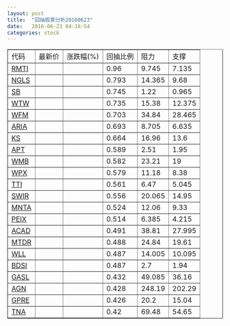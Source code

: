```yaml
---
layout: post
title:  "回抽股票分析20160623"
date:   2016-06-23 04:16:54
categories: stock
---
```

<script type="text/javascript">
var stockList = []
stockList.push('gb_rmti');
stockList.push('gb_ngls');
stockList.push('gb_sb');
stockList.push('gb_wtw');
stockList.push('gb_wfm');
stockList.push('gb_aria');
stockList.push('gb_ks');
stockList.push('gb_apt');
stockList.push('gb_wmb');
stockList.push('gb_wpx');
stockList.push('gb_tti');
stockList.push('gb_swir');
stockList.push('gb_mnta');
stockList.push('gb_peix');
stockList.push('gb_acad');
stockList.push('gb_mtdr');
stockList.push('gb_wll');
stockList.push('gb_bdsi');
stockList.push('gb_gasl');
stockList.push('gb_agn');
stockList.push('gb_gpre');
stockList.push('gb_tna');
</script>
<table border="1">
 <tr>
 <td>代码</td>
 <td>最新价</td>
 <td>涨跌幅(%)</td>
 <td>回抽比例</td>
 <td>阻力</td>
 <td>支撑</td>
</tr>
  <tr id="rmti">
  <td><a href="http://stock.finance.sina.com.cn/usstock/quotes/RMTI.html" target="_blank">RMTI</a></td><td></td><td></td><td>0.96</td><td>9.745</td><td>7.135</td></tr>
  <tr id="ngls">
  <td><a href="http://stock.finance.sina.com.cn/usstock/quotes/NGLS.html" target="_blank">NGLS</a></td><td></td><td></td><td>0.793</td><td>14.365</td><td>9.68</td></tr>
  <tr id="sb">
  <td><a href="http://stock.finance.sina.com.cn/usstock/quotes/SB.html" target="_blank">SB</a></td><td></td><td></td><td>0.745</td><td>1.22</td><td>0.965</td></tr>
  <tr id="wtw">
  <td><a href="http://stock.finance.sina.com.cn/usstock/quotes/WTW.html" target="_blank">WTW</a></td><td></td><td></td><td>0.735</td><td>15.38</td><td>12.375</td></tr>
  <tr id="wfm">
  <td><a href="http://stock.finance.sina.com.cn/usstock/quotes/WFM.html" target="_blank">WFM</a></td><td></td><td></td><td>0.703</td><td>34.84</td><td>28.465</td></tr>
  <tr id="aria">
  <td><a href="http://stock.finance.sina.com.cn/usstock/quotes/ARIA.html" target="_blank">ARIA</a></td><td></td><td></td><td>0.693</td><td>8.705</td><td>6.635</td></tr>
  <tr id="ks">
  <td><a href="http://stock.finance.sina.com.cn/usstock/quotes/KS.html" target="_blank">KS</a></td><td></td><td></td><td>0.664</td><td>16.96</td><td>13.6</td></tr>
  <tr id="apt">
  <td><a href="http://stock.finance.sina.com.cn/usstock/quotes/APT.html" target="_blank">APT</a></td><td></td><td></td><td>0.589</td><td>2.51</td><td>1.95</td></tr>
  <tr id="wmb">
  <td><a href="http://stock.finance.sina.com.cn/usstock/quotes/WMB.html" target="_blank">WMB</a></td><td></td><td></td><td>0.582</td><td>23.21</td><td>19</td></tr>
  <tr id="wpx">
  <td><a href="http://stock.finance.sina.com.cn/usstock/quotes/WPX.html" target="_blank">WPX</a></td><td></td><td></td><td>0.579</td><td>11.18</td><td>8.38</td></tr>
  <tr id="tti">
  <td><a href="http://stock.finance.sina.com.cn/usstock/quotes/TTI.html" target="_blank">TTI</a></td><td></td><td></td><td>0.561</td><td>6.47</td><td>5.045</td></tr>
  <tr id="swir">
  <td><a href="http://stock.finance.sina.com.cn/usstock/quotes/SWIR.html" target="_blank">SWIR</a></td><td></td><td></td><td>0.556</td><td>20.065</td><td>14.95</td></tr>
  <tr id="mnta">
  <td><a href="http://stock.finance.sina.com.cn/usstock/quotes/MNTA.html" target="_blank">MNTA</a></td><td></td><td></td><td>0.524</td><td>12.06</td><td>9.33</td></tr>
  <tr id="peix">
  <td><a href="http://stock.finance.sina.com.cn/usstock/quotes/PEIX.html" target="_blank">PEIX</a></td><td></td><td></td><td>0.514</td><td>6.385</td><td>4.215</td></tr>
  <tr id="acad">
  <td><a href="http://stock.finance.sina.com.cn/usstock/quotes/ACAD.html" target="_blank">ACAD</a></td><td></td><td></td><td>0.491</td><td>38.81</td><td>27.995</td></tr>
  <tr id="mtdr">
  <td><a href="http://stock.finance.sina.com.cn/usstock/quotes/MTDR.html" target="_blank">MTDR</a></td><td></td><td></td><td>0.488</td><td>24.84</td><td>19.61</td></tr>
  <tr id="wll">
  <td><a href="http://stock.finance.sina.com.cn/usstock/quotes/WLL.html" target="_blank">WLL</a></td><td></td><td></td><td>0.487</td><td>14.005</td><td>10.095</td></tr>
  <tr id="bdsi">
  <td><a href="http://stock.finance.sina.com.cn/usstock/quotes/BDSI.html" target="_blank">BDSI</a></td><td></td><td></td><td>0.487</td><td>2.7</td><td>1.94</td></tr>
  <tr id="gasl">
  <td><a href="http://stock.finance.sina.com.cn/usstock/quotes/GASL.html" target="_blank">GASL</a></td><td></td><td></td><td>0.432</td><td>49.085</td><td>36.16</td></tr>
  <tr id="agn">
  <td><a href="http://stock.finance.sina.com.cn/usstock/quotes/AGN.html" target="_blank">AGN</a></td><td></td><td></td><td>0.428</td><td>248.19</td><td>202.29</td></tr>
  <tr id="gpre">
  <td><a href="http://stock.finance.sina.com.cn/usstock/quotes/GPRE.html" target="_blank">GPRE</a></td><td></td><td></td><td>0.426</td><td>20.2</td><td>15.04</td></tr>
  <tr id="tna">
  <td><a href="http://stock.finance.sina.com.cn/usstock/quotes/TNA.html" target="_blank">TNA</a></td><td></td><td></td><td>0.42</td><td>69.48</td><td>54.65</td></tr>
</table>
